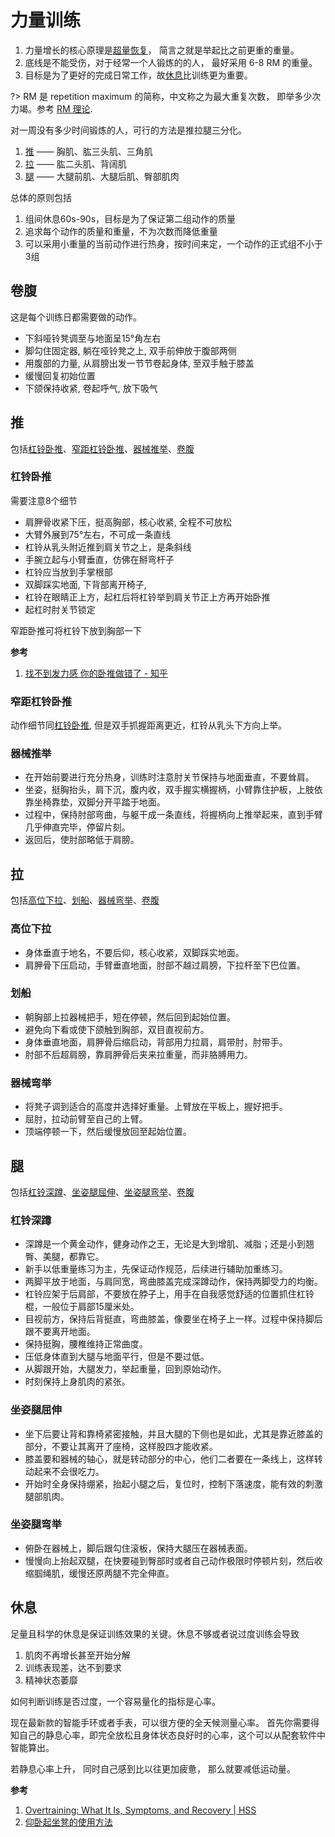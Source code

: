 # 力量训练

1. 力量增长的核心原理是[超量恢复](/Meta思维/超量恢复.md)， 简言之就是举起比之前更重的重量。
2. 底线是不能受伤，对于经常一个人锻炼的的人， 最好采用 6-8 RM 的重量。
3. 目标是为了更好的完成日常工作，故[休息](#休息)比训练更为重要。

?> RM 是 repetition maximum 的简称，中文称之为最大重复次数， 即举多少次力竭。参考 [RM 理论](https://www.yuque.com/wangyumath/fight/mghoyh).


对一周没有多少时间锻炼的人，可行的方法是推拉腿三分化。
1. [推](#推) —— 胸肌、肱三头肌、三角肌
2. [拉](#拉) —— 肱二头肌、背阔肌
3. [腿](#腿) —— 大腿前肌、大腿后肌、臀部肌肉

总体的原则包括
1. 组间休息60s-90s，目标是为了保证第二组动作的质量
2. 追求每个动作的质量和重量，不为次数而降低重量
3. 可以采用小重量的当前动作进行热身，按时间来定，一个动作的正式组不小于3组


## 卷腹

这是每个训练日都需要做的动作。

+ 下斜哑铃凳调至与地面呈15°角左右
+ 脚勾住固定器, 躺在哑铃凳之上, 双手前伸放于腹部两侧
+ 用腹部的力量, 从肩膀出发一节节卷起身体, 至双手触于膝盖
+ 缓慢回复初始位置
+ 下颌保持收紧, 卷起呼气, 放下吸气

## 推

包括[杠铃卧推](#杠铃卧推)、[窄距杠铃卧推](#窄距杠铃卧推)、[器械推举](#器械推举)、[卷腹](#卷腹)

### 杠铃卧推

需要注意8个细节
+ 肩胛骨收紧下压，挺高胸部，核心收紧, 全程不可放松
+ 大臂外展到75°左右，不可成一条直线
+ 杠铃从乳头附近推到肩关节之上，是条斜线
+ 手腕立起与小臂垂直，仿佛在掰弯杆子
+ 杠铃应当放到手掌根部
+ 双脚踩实地面, 下背部离开椅子,
+ 杠铃在眼睛正上方，起杠后将杠铃举到肩关节正上方再开始卧推
+ 起杠时肘关节锁定

窄距卧推可将杠铃下放到胸部一下

**参考**
1. [找不到发力感 你的卧推做错了 - 知乎](https://zhuanlan.zhihu.com/p/32218300)

### 窄距杠铃卧推

动作细节同[杠铃卧推](#杠铃卧推), 但是双手抓握距离更近，杠铃从乳头下方向上举。

### 器械推举

+ 在开始前要进行充分热身，训练时注意肘关节保持与地面垂直，不要耸肩。
+ 坐姿，挺胸抬头，肩下沉，腹内收，双手握实横握柄，小臂靠住护板，上肢依靠坐椅靠垫，双脚分开平踏于地面。
+ 过程中，保持肘部弯曲，与躯干成一条直线，将握柄向上推举起来，直到手臂几乎伸直完毕，停留片刻。
+ 返回后，使肘部略低于肩膀。


## 拉

包括[高位下拉](#高位下拉)、[划船](#划船)、[器械弯举](#器械弯举)、[卷腹](#卷腹)

### 高位下拉

+ 身体垂直于地名，不要后仰，核心收紧，双脚踩实地面。
+ 肩胛骨下压启动，手臂垂直地面，肘部不越过肩膀，下拉杆至下巴位置。

### 划船

+ 朝胸部上拉器械把手，短在停顿，然后回到起始位置。
+ 避免向下看或使下颌触到胸部，双目直视前方。
+ 身体垂直地面，肩胛骨后缩启动，背部用力拉肩，肩带肘，肘带手。
+ 肘部不后超肩膀，靠肩胛骨后夹来拉重量，而非胳膊用力。

### 器械弯举

+ 将凳子调到适合的高度并选择好重量。上臂放在平板上，握好把手。
+ 屈肘，拉动前臂至自己的上臂。
+ 顶端停顿一下，然后缓慢放回至起始位置。


## 腿

包括[杠铃深蹲](#杠铃深蹲)、[坐姿腿屈伸](#坐姿腿屈伸)、[坐姿腿弯举](#坐姿腿弯举)、[卷腹](#卷腹)

### 杠铃深蹲

+ 深蹲是一个黄金动作，健身动作之王，无论是大到增肌、减脂；还是小到翘臀、美腿，都靠它。
+ 新手以低重量练习为主，先保证动作规范，后续进行辅助加重练习。
+ 两脚平放于地面，与肩同宽，弯曲膝盖完成深蹲动作，保持两脚受力的均衡。
+ 杠铃应架于后肩部，不要放在脖子上，用手在自我感觉舒适的位置抓住杠铃棍，一般位于肩部15厘米处。
+ 目视前方，保持后背挺直，弯曲膝盖，像要坐在椅子上一样。过程中保持脚后跟不要离开地面。
+ 保持挺胸，腰椎维持正常曲度。
+ 压低身体直到大腿与地面平行，但是不要过低。
+ 从脚跟开始，大腿发力，举起重量，回到原始动作。
+ 时刻保持上身肌肉的紧张。

### 坐姿腿屈伸

+ 坐下后要让背和靠椅紧密接触，并且大腿的下侧也是如此，尤其是靠近膝盖的部分，不要让其离开了座椅，这样股四才能收紧。
+ 膝盖要和器械的轴心，就是转动部分的中心，他们二者要在一条线上，这样转动起来不会很吃力。
+ 开始时全身保持绷紧，抬起小腿之后，复位时，控制下落速度，能有效的刺激腿部肌肉。

### 坐姿腿弯举

+ 俯卧在器械上，脚后跟勾住滚板，保持大腿压在器械表面。
+ 慢慢向上抬起双腿，在快要碰到臀部时或者自己动作极限时停顿片刻，然后收缩腘绳肌，缓慢还原两腿不完全伸直。

## 休息

足量且科学的休息是保证训练效果的关键。休息不够或者说过度训练会导致
1. 肌肉不再增长甚至开始分解
2. 训练表现差，达不到要求
3. 精神状态萎靡

如何判断训练是否过度，一个容易量化的指标是心率。

现在最新款的智能手环或者手表，可以很方便的全天候测量心率。
首先你需要得知自己的静息心率，即完全放松且身体状态良好时的心率，这个可以从配套软件中智能算出。

若静息心率上升， 同时自己感到比以往更加疲惫， 那么就要减低运动量。

**参考**
1. [Overtraining: What It Is, Symptoms, and Recovery | HSS](https://www.hss.edu/article_overtraining.asp)
2. [仰卧起坐凳的使用方法](https://www.bilibili.com/video/BV1CL4y1P7TG/?share_source=copy_web&vd_source=24161ef36146f97f5322283f98d9edbc)